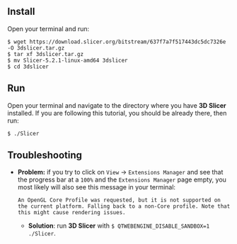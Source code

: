 Install
-------

Open your terminal and run:

```
$ wget https://download.slicer.org/bitstream/637f7a7f517443dc5dc7326e -O 3dslicer.tar.gz
$ tar xf 3dslicer.tar.gz
$ mv Slicer-5.2.1-linux-amd64 3dslicer
$ cd 3dslicer
```

Run
---

Open your terminal and navigate to the directory where you have **3D Slicer** installed. If you are following this tutorial, you should be already there, then run:
```
$ ./Slicer
```


Troubleshooting
---------------

* **Problem:** if you try to click on `View` -> `Extensions Manager` and see that the progress bar at a `100%` and the `Extensions Manager` page empty, 
you most likely will also see this message in your terminal:

   ```
   An OpenGL Core Profile was requested, but it is not supported on the current platform. Falling back to a non-Core profile. Note that this might cause rendering issues.
   ```
   
   * **Solution**: run **3D Slicer** with `$ QTWEBENGINE_DISABLE_SANDBOX=1 ./Slicer`.
